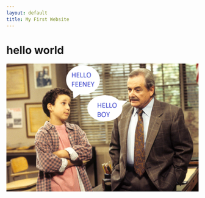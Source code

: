 ```yaml
---
layout: default
title: My First Website
---
```


<div id="home">

# hello world

![](assets/img/boy-meets-world.png)


</div>
